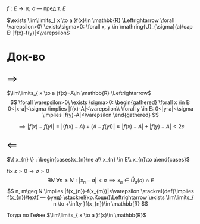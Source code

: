 $f: E\to \mathbb{R};\ a$ — пред.т. $E$

$\exists \lim\limits_{ x \to a }f(x)\in \mathbb{R} \Leftrightarrow \forall \varepsilon>0\ \exists\sigma>0: \forall x, y \in \mathring{U}_{\sigma}(a)\cap E: |f(x)-f(y)|<\varepsilon$

# Док-во

## $\implies$

$\lim\limits_{ x \to a }f(x)=A\in \mathbb{R} \Leftrightarrow$
$$
\forall \varepsilon>0\ \exists \sigma>0: \begin{gathered}
\forall x \in E: 0<|x-a|<\sigma \implies |f(x)-A|<\varepsilon\\
\forall y \in E: 0<|y-a|<\sigma \implies |f(y)-A|<\varepsilon
\end{gathered}
$$

$$
\implies |f(x)-f(y)|=|(f(x)-A)+(A-f(y))|\leq |f(x)-A|+|f(y)-A| < 2\varepsilon
$$

## $\impliedby$

$\{ x_{n} \} : \begin{cases}x_{n}\ne a\\ x_{n} \in E\\ x_{n}\to a\end{cases}$

fix $\varepsilon>0\to\sigma>0$
$$
\exists N\ \forall n\geq N: |x_{n}-a| <\sigma\implies x_{n}\in \mathring{U}_{\sigma}(a) \cap E
$$
$$
n, m\geq N \implies |f(x_{n})-f(x_{m})|<\varepsilon \stackrel{def}\implies f(x_{n})\text{ — фунд} \stackrel{кр.Коши}\Leftrightarrow \exists \lim\limits_{ n \to +\infty }f(x_{n})\in \mathbb{R} 
$$

Тогда по Гейне $\lim\limits_{ x \to a }f(x)\in \mathbb{R}$

